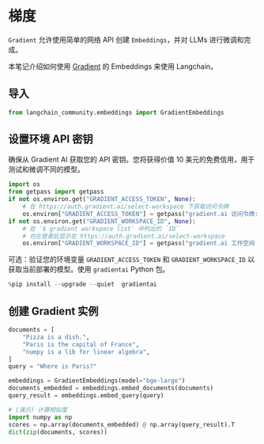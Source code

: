 # 梯度

`Gradient` 允许使用简单的网络 API 创建 `Embeddings`，并对 LLMs 进行微调和完成。

本笔记介绍如何使用 [Gradient](https://gradient.ai/) 的 Embeddings 来使用 Langchain。

## 导入

```python
from langchain_community.embeddings import GradientEmbeddings
```

## 设置环境 API 密钥

确保从 Gradient AI 获取您的 API 密钥。您将获得价值 10 美元的免费信用，用于测试和微调不同的模型。

```python
import os
from getpass import getpass
if not os.environ.get("GRADIENT_ACCESS_TOKEN", None):
    # 在 https://auth.gradient.ai/select-workspace 下获取访问令牌
    os.environ["GRADIENT_ACCESS_TOKEN"] = getpass("gradient.ai 访问令牌:")
if not os.environ.get("GRADIENT_WORKSPACE_ID", None):
    # 在 `$ gradient workspace list` 中列出的 `ID`
    # 也在登录后显示在 https://auth.gradient.ai/select-workspace
    os.environ["GRADIENT_WORKSPACE_ID"] = getpass("gradient.ai 工作空间 ID:")
```

可选：验证您的环境变量 `GRADIENT_ACCESS_TOKEN` 和 `GRADIENT_WORKSPACE_ID` 以获取当前部署的模型。使用 `gradientai` Python 包。

```python
%pip install --upgrade --quiet  gradientai
```

## 创建 Gradient 实例

```python
documents = [
    "Pizza is a dish.",
    "Paris is the capital of France",
    "numpy is a lib for linear algebra",
]
query = "Where is Paris?"
```

```python
embeddings = GradientEmbeddings(model="bge-large")
documents_embedded = embeddings.embed_documents(documents)
query_result = embeddings.embed_query(query)
```

```python
# (演示) 计算相似度
import numpy as np
scores = np.array(documents_embedded) @ np.array(query_result).T
dict(zip(documents, scores))
```